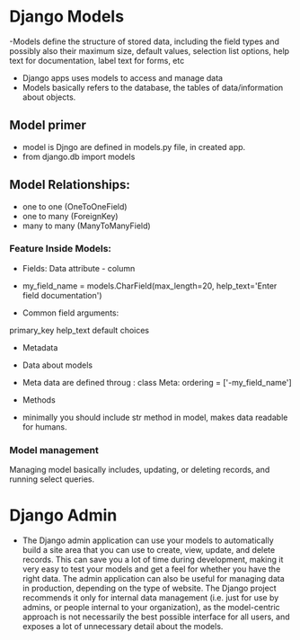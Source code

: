 # Django Models

-Models define the structure of stored data, including the field types and possibly also their maximum size, default values, selection list options, help text for documentation, label text for forms, etc

- Django apps uses models to access and manage data
- Models basically refers to the database, the tables of data/information about objects.

## Model primer

- model is Djngo are defined in models.py file, in created app.
- from django.db import models

## Model Relationships:

- one to one (OneToOneField)
- one to many (ForeignKey)
- many to many (ManyToManyField)


### Feature Inside Models:

- Fields: Data attribute - column

- my_field_name = models.CharField(max_length=20, help_text='Enter field documentation')

- Common field arguments:

primary_key
help_text
default
choices

- Metadata

* Data about models

* Meta data are defined throug :
class Meta: ordering = ['-my_field_name']

- Methods

* minimally you should include str method in model, makes data readable for humans.

### Model management

Managing model basically includes, updating, or deleting records, and running select queries.

# Django Admin

- The Django admin application can use your models to automatically build a site area that you can use to create, view, update, and delete records. This can save you a lot of time during development, making it very easy to test your models and get a feel for whether you have the right data. The admin application can also be useful for managing data in production, depending on the type of website. The Django project recommends it only for internal data management (i.e. just for use by admins, or people internal to your organization), as the model-centric approach is not necessarily the best possible interface for all users, and exposes a lot of unnecessary detail about the models.